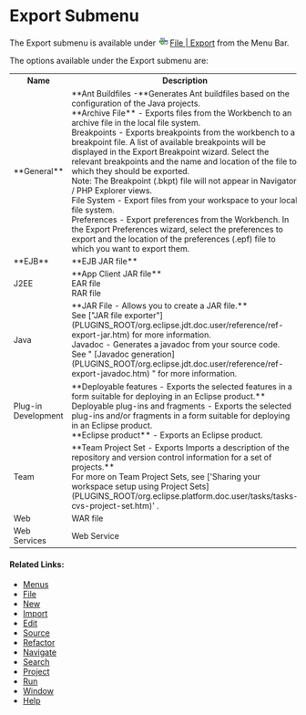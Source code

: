 # Export Submenu

<!--context:export-->

The Export submenu is available under ![command_link.png](images/command_link.png "command_link.png") [File | Export](javascript:executeCommand&lpar;'org.eclipse.ui.file.export'&rpar;) from the Menu Bar.

The options available under the Export submenu are:

<table>
<tr><th>Name</th>

<th>Description</th></tr>

<tr><td>**General**</td>

<td>**Ant Buildfiles -**Generates Ant buildfiles based on the configuration of the Java projects.
<br />
**Archive File** - Exports files from the Workbench to an archive file in the local file system.
<br />
Breakpoints - Exports breakpoints from the workbench to a breakpoint  file. A list of available breakpoints will be displayed in the Export Breakpoint wizard. Select the relevant breakpoints and the name and location of the file to which they should be exported.
<br />
Note: The Breakpoint (.bkpt) file will not appear in Navigator / PHP Explorer views.
<br />
File System - Export files from your workspace to your local file system.
<br />
Preferences -  Export preferences from the Workbench. In the Export Preferences wizard, select the preferences to export and the location of the preferences (.epf) file to which you want to export them.</td></tr>

<tr><td>**EJB**</td>

<td>**EJB JAR file**</td></tr>

<tr><td>J2EE</td>

<td>**App Client JAR file**
<br />
EAR file
<br />
RAR file</td></tr>

<tr><td>Java</td>

<td>**JAR File - Allows you to create a JAR file.**
<br />
See ["JAR file exporter"](PLUGINS_ROOT/org.eclipse.jdt.doc.user/reference/ref-export-jar.htm) for more information.
<br />
Javadoc - Generates a javadoc from your source code.
<br />
See " [Javadoc generation](PLUGINS_ROOT/org.eclipse.jdt.doc.user/reference/ref-export-javadoc.htm) " for more information.</td></tr>

<tr><td>Plug-in Development</td>

<td>**Deployable features - Exports the selected features in a form suitable for deploying in an Eclipse product.**
<br />
Deployable plug-ins and fragments - Exports the selected plug-ins and/or fragments in a form suitable for deploying in an Eclipse product.
<br />
**Eclipse product** - Exports an Eclipse product.</td></tr>

<tr><td>Team</td>

<td>**Team Project Set - Exports Imports a description of the repository and version control information for a set of projects.**
<br />
For more on Team Project Sets, see ['Sharing your workspace setup using Project Sets](PLUGINS_ROOT/org.eclipse.platform.doc.user/tasks/tasks-cvs-project-set.htm)' .</td></tr>

<tr><td>Web</td>

<td>WAR file</td></tr>

<tr><td>Web Services</td>

<td>Web Service</td></tr>

</table>

<!--links-start-->

#### Related Links:

 * [Menus](../../../032-reference/016-menus/000-index.md)
 * [File](000-index.md)
 * [New](008-new.md)
 * [Import](016-import.md)
 * [Edit](../../../032-reference/016-menus/016-edit.md)
 * [Source](../../../032-reference/016-menus/024-source.md)
 * [Refactor](../../../032-reference/016-menus/032-refactor.md)
 * [Navigate](../../../032-reference/016-menus/040-navigate.md)
 * [Search](../../../032-reference/016-menus/048-search.md)
 * [Project](../../../032-reference/016-menus/056-project.md)
 * [Run](../../../032-reference/016-menus/064-run.md)
 * [Window](../../../032-reference/016-menus/080-window.md)
 * [Help](../../../032-reference/016-menus/088-help.md)
 
<!--links-end-->
